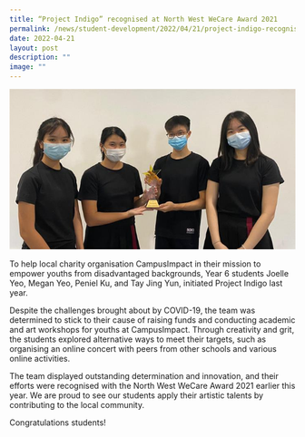 ```yaml
---
title: “Project Indigo” recognised at North West WeCare Award 2021
permalink: /news/student-development/2022/04/21/project-indigo-recognised-at-north-west-wecare-award-2021/
date: 2022-04-21
layout: post
description: ""
image: ""
---
```

![](/images/project-indigo.jpg)

To help local charity organisation CampusImpact in their mission to empower youths from disadvantaged backgrounds, Year 6 students Joelle Yeo, Megan Yeo, Peniel Ku, and Tay Jing Yun, initiated Project Indigo last year.  
  
Despite the challenges brought about by COVID-19, the team was determined to stick to their cause of raising funds and conducting academic and art workshops for youths at CampusImpact. Through creativity and grit, the students explored alternative ways to meet their targets, such as organising an online concert with peers from other schools and various online activities.  
  
The team displayed outstanding determination and innovation, and their efforts were recognised with the North West WeCare Award 2021 earlier this year. We are proud to see our students apply their artistic talents by contributing to the local community.  
  
Congratulations students!

